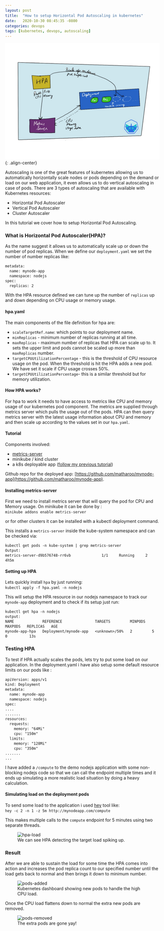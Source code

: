 ```yaml
---
layout: post
title:  "How to setup Horizontal Pod Autoscaling in kubernetes"
date:   2020-10-30 08:45:35 -0800
categories: devops
tags: [kubernetes, devops, autoscaling]
---
```

![how-hpa-works](/assets/images/devops/hpa/hpa.jpg){: .align-center}

Autoscaling is one of the great features of kubernetes allowing us to automatically horizontally scale nodes or pods depending on the demand or load on our web application, it even allows us to do vertical autoscaling in case of pods. There are 3 types of autoscaling that are available with Kubernetes resources:
- Horizontal Pod Autoscaler
- Vertical Pod Autoscaler
- Cluster Autoscaler

In this tutorial we cover how to setup Horizontal Pod Autoscaling. 

### What is Horizontal Pod Autoscaler(HPA)?
As the name suggest it allows us to automatically scale up or down the number of pod replicas. When we define our `deployment.yaml` we set the number of number replicas like:
```
metadata:
  name: mynode-app
  namespace: nodejs
spec:
  replicas: 2
```

With the HPA resource defined we can tune up the number of `replicas` up and down depending on CPU usage or memory usage. 

#### hpa.yaml
<script src="https://gist.github.com/matharoo/2357d30f3950e56c7654a573aa2af324.js"></script>

The main components of the file definition for hpa are:
- `scaleTargetRef.name`: which points to our deployment name.
- `minReplicas` - minimum number of replicas running at all time.
- `maxReplicas` - maximum number of replicas that HPA can scale up to. It sets the upper limit and pods cannot be scaled up more than `maxReplicas` number.
- `targetCPUUtilizationPercentage` - this is the threshold of CPU resource usage on the pod. When the threshold is hit the HPA adds a new pod. We have set it scale if CPU usage crosses 50%.
-  `targetCPUUtilizationPercentage`- this is a similar threshold but for memory utilization.


#### How HPA works?
For hpa to work it needs to have access to metrics like CPU and memory usage of our kubernetes pod component. The metrics are supplied through metrics server which pulls the usage out of the pods. HPA can then query metrics server with the latest usage information about CPU and memory and then scale up according to the values set in our `hpa.yaml`.

#### Tutorial
Components involved:
- [metrics-server](https://github.com/kubernetes-sigs/metrics-server)
- minikube / kind cluster
- a k8s deployable app ([follow my previous tutorial](https://someweb.github.io/devops/ingress-nodejs-app-kubernetes/))

Github repo for the deployed app: [https://github.com/matharoo/mynode-app](https://github.com/matharoo/mynode-app).

#### Installing metrics-server
First we need to install metrics server that will query the pod for CPU and Memory usage. On minikube it can be done by :<br>
`minikube addons enable metrics-server`

or for other clusters it can be installed with a kubectl deployment command.

This installs a `metrics-server` inside the kube-system namespace and can be checked via:<br>
```
kubectl get pods -n kube-system | grep metrics-server
Output:
metrics-server-d9b576748-rr6vb              1/1     Running     2          4h5m
```

#### Setting up HPA
Lets quickly install `hpa` by just running:<br>
`kubectl apply -f hpa.yaml -n nodejs`

This will setup the HPA resource in our nodejs namespace to track our `mynode-app` deployment and to check if its setup just run:
```
kubectl get hpa -n nodejs
output:
NAME             REFERENCE               TARGETS         MINPODS   MAXPODS   REPLICAS   AGE
mynode-app-hpa   Deployment/mynode-app   <unknown>/50%   2         5         0          13s
```

### Testing HPA
To test if HPA actually scales the pods, lets try to put some load on our application.
In the deployment.yaml i have also setup some default resource limits on our pods like :
```
apiVersion: apps/v1
kind: Deployment
metadata:
  name: mynode-app
  namespace: nodejs
spec:
....
.......
resources:
  requests:
    memory: "64Mi"
    cpu: "150m"
  limits:
    memory: "128Mi"
    cpu: "350m"
.......
...
```

I have added a `/compute` to the demo nodejs application with some non-blocking nodejs code so that we can call the endpoint multiple times and it ends up simulating a more realistic load situation by doing a heavy calculation.

#### Simulating load on the deployment pods

To send some load to the application i used [hey](https://github.com/rakyll/hey) tool like:<br>
`hey -c 2 -n 1 -z 5m http://mynodeapp.com/compute`

This makes multiple calls to the `compute` endpoint for 5 minutes using two separate threads.
<figure class="align-center">
  <img src="{{ '/assets/images/devops/hpa/hpa-load.jpg' | absolute_url }}" alt="hpa-load">
  <figcaption>We can see HPA detecting the target load spiking up. </figcaption>
</figure>

### Result

After we are able to sustain the load for some time the HPA comes into action and increases the pod replica count to our specified number until the load gets back to normal and then brings it down to minimum number.

<figure class="align-center">
  <img src="{{ '/assets/images/devops/hpa/result-1.jpg' | absolute_url }}" alt="pods-added">
  <figcaption>Kubernetes dashboard showing new pods to handle the high CPU load. </figcaption>
</figure>

Once the CPU load flattens down to normal the extra new pods are removed.

<figure class="align-center">
  <img src="{{ '/assets/images/devops/hpa/result-2.jpg' | absolute_url }}" alt="pods-removed">
  <figcaption>The extra pods are gone yay! </figcaption>
</figure>

